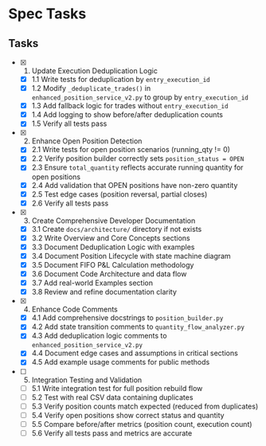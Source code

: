 # Spec Tasks

## Tasks

- [x] 1. Update Execution Deduplication Logic
  - [x] 1.1 Write tests for deduplication by `entry_execution_id`
  - [x] 1.2 Modify `_deduplicate_trades()` in `enhanced_position_service_v2.py` to group by `entry_execution_id`
  - [x] 1.3 Add fallback logic for trades without `entry_execution_id`
  - [x] 1.4 Add logging to show before/after deduplication counts
  - [x] 1.5 Verify all tests pass

- [x] 2. Enhance Open Position Detection
  - [x] 2.1 Write tests for open position scenarios (running_qty != 0)
  - [x] 2.2 Verify position builder correctly sets `position_status = OPEN`
  - [x] 2.3 Ensure `total_quantity` reflects accurate running quantity for open positions
  - [x] 2.4 Add validation that OPEN positions have non-zero quantity
  - [x] 2.5 Test edge cases (position reversal, partial closes)
  - [x] 2.6 Verify all tests pass

- [x] 3. Create Comprehensive Developer Documentation
  - [x] 3.1 Create `docs/architecture/` directory if not exists
  - [x] 3.2 Write Overview and Core Concepts sections
  - [x] 3.3 Document Deduplication Logic with examples
  - [x] 3.4 Document Position Lifecycle with state machine diagram
  - [x] 3.5 Document FIFO P&L Calculation methodology
  - [x] 3.6 Document Code Architecture and data flow
  - [x] 3.7 Add real-world Examples section
  - [x] 3.8 Review and refine documentation clarity

- [x] 4. Enhance Code Comments
  - [x] 4.1 Add comprehensive docstrings to `position_builder.py`
  - [x] 4.2 Add state transition comments to `quantity_flow_analyzer.py`
  - [x] 4.3 Add deduplication logic comments to `enhanced_position_service_v2.py`
  - [x] 4.4 Document edge cases and assumptions in critical sections
  - [x] 4.5 Add example usage comments for public methods

- [ ] 5. Integration Testing and Validation
  - [ ] 5.1 Write integration test for full position rebuild flow
  - [ ] 5.2 Test with real CSV data containing duplicates
  - [ ] 5.3 Verify position counts match expected (reduced from duplicates)
  - [ ] 5.4 Verify open positions show correct status and quantity
  - [ ] 5.5 Compare before/after metrics (position count, execution count)
  - [ ] 5.6 Verify all tests pass and metrics are accurate
